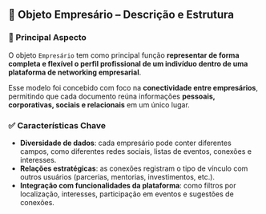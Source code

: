 ## 🧾 Objeto Empresário – Descrição e Estrutura

### 🎯 Principal Aspecto

O objeto `Empresário` tem como principal função **representar de forma completa e flexível o perfil profissional de um indivíduo dentro de uma plataforma de networking empresarial**.

Esse modelo foi concebido com foco na **conectividade entre empresários**, permitindo que cada documento reúna informações **pessoais, corporativas, sociais e relacionais** em um único lugar.

### ✅ Características Chave

- **Diversidade de dados**: cada empresário pode conter diferentes campos, como diferentes redes sociais, listas de eventos, conexões e interesses.
- **Relações estratégicas**: as conexões registram o tipo de vínculo com outros usuários (parcerias, mentorias, investimentos, etc.).
- **Integração com funcionalidades da plataforma**: como filtros por localização, interesses, participação em eventos e sugestões de conexões.
